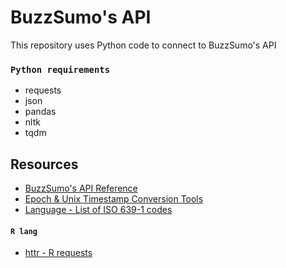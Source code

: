 # BuzzSumo's API
This repository uses Python code to connect to BuzzSumo's API


### `Python requirements`

- requests
- json
- pandas
- nltk
- tqdm


## Resources

- [BuzzSumo's API Reference](https://developers.buzzsumo.com/reference)
- [Epoch & Unix Timestamp Conversion Tools](https://www.epochconverter.com/)
- [Language - List of ISO 639-1 codes](https://en.wikipedia.org/wiki/List_of_ISO_639-1_codes)

#### `R lang`
- [httr - R requests](https://cran.r-project.org/web/packages/httr/vignettes/quickstart.html)

